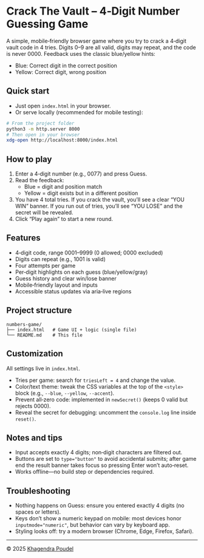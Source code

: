 # Crack The Vault – 4‑Digit Number Guessing Game

A simple, mobile‑friendly browser game where you try to crack a 4‑digit vault code in 4 tries. Digits 0–9 are all valid, digits may repeat, and the code is never 0000. Feedback uses the classic blue/yellow hints:

- Blue: Correct digit in the correct position
- Yellow: Correct digit, wrong position

## Quick start

- Just open `index.html` in your browser.
- Or serve locally (recommended for mobile testing):

```bash
# From the project folder
python3 -m http.server 8000
# Then open in your browser
xdg-open http://localhost:8000/index.html
```

## How to play

1. Enter a 4‑digit number (e.g., 0077) and press Guess.
2. Read the feedback:
   - Blue = digit and position match
   - Yellow = digit exists but in a different position
3. You have 4 total tries. If you crack the vault, you’ll see a clear “YOU WIN” banner. If you run out of tries, you’ll see “YOU LOSE” and the secret will be revealed.
4. Click “Play again” to start a new round.

## Features

- 4‑digit code, range 0001–9999 (0 allowed; 0000 excluded)
- Digits can repeat (e.g., 1001 is valid)
- Four attempts per game
- Per‑digit highlights on each guess (blue/yellow/gray)
- Guess history and clear win/lose banner
- Mobile‑friendly layout and inputs
- Accessible status updates via aria‑live regions

## Project structure

```
numbers-game/
├── index.html   # Game UI + logic (single file)
└── README.md    # This file
```

## Customization

All settings live in `index.html`.

- Tries per game: search for `triesLeft = 4` and change the value.
- Color/text theme: tweak the CSS variables at the top of the `<style>` block (e.g., `--blue`, `--yellow`, `--accent`).
- Prevent all‑zero code: implemented in `newSecret()` (keeps 0 valid but rejects 0000).
- Reveal the secret for debugging: uncomment the `console.log` line inside `reset()`.

## Notes and tips

- Input accepts exactly 4 digits; non‑digit characters are filtered out.
- Buttons are set to `type="button"` to avoid accidental submits; after game end the result banner takes focus so pressing Enter won’t auto‑reset.
- Works offline—no build step or dependencies required.

## Troubleshooting

- Nothing happens on Guess: ensure you entered exactly 4 digits (no spaces or letters).
- Keys don’t show a numeric keypad on mobile: most devices honor `inputmode="numeric"`, but behavior can vary by keyboard app.
- Styling looks off: try a modern browser (Chrome, Edge, Firefox, Safari).

---

© 2025 [Khagendra Poudel](https://github.com/khagendra-poudel)
